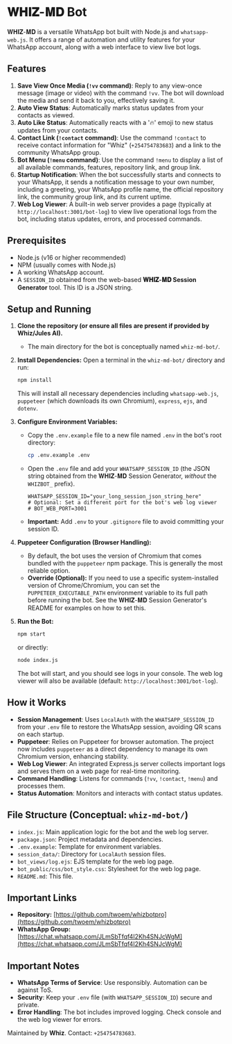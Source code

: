 # 𝐖𝐇𝐈𝐙-𝐌𝐃 Bot

𝐖𝐇𝐈𝐙-𝐌𝐃 is a versatile WhatsApp bot built with Node.js and `whatsapp-web.js`. It offers a range of automation and utility features for your WhatsApp account, along with a web interface to view live bot logs.

## Features

1.  **Save View Once Media (`!vv` command)**: Reply to any view-once message (image or video) with the command `!vv`. The bot will download the media and send it back to you, effectively saving it.
2.  **Auto View Status**: Automatically marks status updates from your contacts as viewed.
3.  **Auto Like Status**: Automatically reacts with a '🔥' emoji to new status updates from your contacts.
4.  **Contact Link (`!contact` command)**: Use the command `!contact` to receive contact information for "Whiz" (`+254754783683`) and a link to the community WhatsApp group.
5.  **Bot Menu (`!menu` command)**: Use the command `!menu` to display a list of all available commands, features, repository link, and group link.
6.  **Startup Notification**: When the bot successfully starts and connects to your WhatsApp, it sends a notification message to your own number, including a greeting, your WhatsApp profile name, the official repository link, the community group link, and its current uptime.
7.  **Web Log Viewer**: A built-in web server provides a page (typically at `http://localhost:3001/bot-log`) to view live operational logs from the bot, including status updates, errors, and processed commands.

## Prerequisites

*   Node.js (v16 or higher recommended)
*   NPM (usually comes with Node.js)
*   A working WhatsApp account.
*   A `SESSION_ID` obtained from the web-based **𝐖𝐇𝐈𝐙-𝐌𝐃 Session Generator** tool. This ID is a JSON string.

## Setup and Running

1.  **Clone the repository (or ensure all files are present if provided by Whiz/Jules AI).**
    *   The main directory for the bot is conceptually named `whiz-md-bot/`.

2.  **Install Dependencies:**
    Open a terminal in the `whiz-md-bot/` directory and run:
    ```bash
    npm install
    ```
    This will install all necessary dependencies including `whatsapp-web.js`, `puppeteer` (which downloads its own Chromium), `express`, `ejs`, and `dotenv`.

3.  **Configure Environment Variables:**
    *   Copy the `.env.example` file to a new file named `.env` in the bot's root directory:
        ```bash
        cp .env.example .env
        ```
    *   Open the `.env` file and add your `WHATSAPP_SESSION_ID` (the JSON string obtained from the 𝐖𝐇𝐈𝐙-𝐌𝐃 Session Generator, *without* the `WHIZBOT_` prefix).
        ```env
        WHATSAPP_SESSION_ID="your_long_session_json_string_here"
        # Optional: Set a different port for the bot's web log viewer
        # BOT_WEB_PORT=3001
        ```
    *   **Important:** Add `.env` to your `.gitignore` file to avoid committing your session ID.

4.  **Puppeteer Configuration (Browser Handling):**
    *   By default, the bot uses the version of Chromium that comes bundled with the `puppeteer` npm package. This is generally the most reliable option.
    *   **Override (Optional):** If you need to use a specific system-installed version of Chrome/Chromium, you can set the `PUPPETEER_EXECUTABLE_PATH` environment variable to its full path before running the bot. See the 𝐖𝐇𝐈𝐙-𝐌𝐃 Session Generator's README for examples on how to set this.

5.  **Run the Bot:**
    ```bash
    npm start
    ```
    or directly:
    ```bash
    node index.js
    ```
    The bot will start, and you should see logs in your console. The web log viewer will also be available (default: `http://localhost:3001/bot-log`).

## How it Works

*   **Session Management**: Uses `LocalAuth` with the `WHATSAPP_SESSION_ID` from your `.env` file to restore the WhatsApp session, avoiding QR scans on each startup.
*   **Puppeteer**: Relies on Puppeteer for browser automation. The project now includes `puppeteer` as a direct dependency to manage its own Chromium version, enhancing stability.
*   **Web Log Viewer**: An integrated Express.js server collects important logs and serves them on a web page for real-time monitoring.
*   **Command Handling**: Listens for commands (`!vv`, `!contact`, `!menu`) and processes them.
*   **Status Automation**: Monitors and interacts with contact status updates.

## File Structure (Conceptual: `whiz-md-bot/`)

*   `index.js`: Main application logic for the bot and the web log server.
*   `package.json`: Project metadata and dependencies.
*   `.env.example`: Template for environment variables.
*   `session_data/`: Directory for `LocalAuth` session files.
*   `bot_views/log.ejs`: EJS template for the web log page.
*   `bot_public/css/bot_style.css`: Stylesheet for the web log page.
*   `README.md`: This file.

## Important Links

*   **Repository:** [https://github.com/twoem/whizbotpro](https://github.com/twoem/whizbotpro)
*   **WhatsApp Group:** [https://chat.whatsapp.com/JLmSbTfqf4I2Kh4SNJcWgM](https://chat.whatsapp.com/JLmSbTfqf4I2Kh4SNJcWgM)

## Important Notes

*   **WhatsApp Terms of Service**: Use responsibly. Automation can be against ToS.
*   **Security**: Keep your `.env` file (with `WHATSAPP_SESSION_ID`) secure and private.
*   **Error Handling**: The bot includes improved logging. Check console and the web log viewer for errors.

Maintained by **Whiz**. Contact: `+254754783683`.
